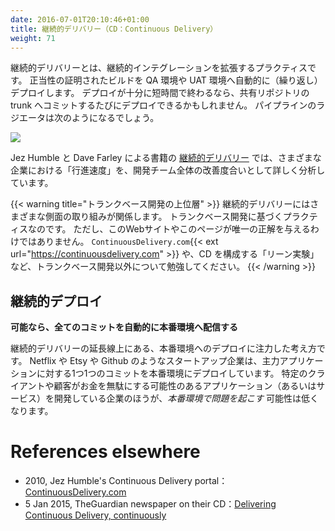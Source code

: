 ```yaml
---
date: 2016-07-01T20:10:46+01:00
title: 継続的デリバリー（CD：Continuous Delivery）
weight: 71
---
```


<!-- Continuous Delivery is the practice expanding your Continuous Integration (CI) usage to automatically
re-deploy a proven build to a QA or UAT environment. If the bounce time for a deployment is quick enough,
then it could be that you are doing that for every commit that lands in the shared trunk. The Radiator's pipeline view would 
become: -->
継続的デリバリーとは、継続的インテグレーションを拡張するプラクティスです。
正当性の証明されたビルドを QA 環境や UAT 環境へ自動的に（繰り返し）デプロイします。
デプロイが十分に短時間で終わるなら、共有リポジトリの trunk へコミットするたびにデプロイできるかもしれません。
パイプラインのラジエータは次のようになるでしょう。

![](pipelines2.png)

<!-- The [bestselling book of the same name](/publications/index.html#continuous-delivery-july-27-2010) by Jez Humble and Dave Farley,
details the 'marching orders' for many companies, where there is whole dev-team improvement agenda. -->
Jez Humble と Dave Farley による書籍の [継続的デリバリー](/publications/index.html#continuous-delivery-july-27-2010) では、さまざまな企業における「行進速度」を、開発チーム全体の改善度合いとして詳しく分析しています。

<!-- {{< warning title="A Layer above Trunk-Based Development" >}}
Continuous Delivery is a broad multifaceted subject, that sits on top of Trunk-Based Development as a practice. This
website and this page, in particular, is not going to give it justice. Head on over to 
`ContinuousDelivery.com`{{< ext url="https://continuousdelivery.com" >}} and understand too that "lean experiments" are the part 
of CD and not so much the concern of Trunk-Based Development.
{{< /warning >}} -->
{{< warning title="トランクベース開発の上位層" >}}
継続的デリバリーにはさまざまな側面の取り組みが関係します。
トランクベース開発に基づくプラクティスなのです。
ただし、このWebサイトやこのページが唯一の正解を与えるわけではありません。
`ContinuousDelivery.com`{{< ext url="https://continuousdelivery.com" >}} や、CD を構成する「リーン実験」など、トランクベース開発以外について勉強してください。
{{< /warning >}}

## 継続的デプロイ

<!-- **An automatic push all the way into production; Maybe every commit** -->
**可能なら、全てのコミットを自動的に本番環境へ配信する**

<!-- This is an extension of 'Continuous Delivery', but the deployment is to production. Certain types of startups like
Netflix, Etsy and GitHub deploy their major application to production with each commit. Companies that have 
applications/services where  clients/customers could lose money are much less likely to *firehose into production*. -->
継続的デリバリーの延長線上にある、本番環境へのデプロイに注力した考え方です。
Netflix や Etsy や Github のようなスタートアップ企業は、主力アプリケーションに対する1つ1つのコミットを本番環境にデプロイしています。
特定のクライアントや顧客がお金を無駄にする可能性のあるアプリケーション（あるいはサービス）を開発している企業のほうが、*本番環境で問題を起こす* 可能性は低くなります。

# References elsewhere

<!-- <a id="showHideRefs" href="javascript:toggleRefs();">show references</a>

<div>
    <table style="border: 0; box-shadow: none">
        <tr>
            <td style="padding: 2px" valign="top">2010, Jez Humble's Continuous Delivery portal</td>
        </tr>
        <tr>
            <td style="border-top: 0px; padding: 2px" valign="top"><a href="https://continuousdelivery.com/">ContinuousDelivery.com</a></td>
        </tr>
    </table>
    <table style="border: 0; box-shadow: none">
        <tr>
            <td style="padding: 2px" valign="top">5 Jan 2015, TheGuardian newspaper on their CD</td>
        </tr>
        <tr>
            <td style="border-top: 0px; padding: 2px" valign="top"><a href="https://www.theguardian.com/info/developer-blog/2015/jan/05/delivering-continuous-delivery-continuously">Delivering Continuous Delivery, continuously</a></td>
        </tr>
    </table>
</div> -->

- 2010, Jez Humble's Continuous Delivery portal：[ContinuousDelivery.com](https://continuousdelivery.com/)
- 5 Jan 2015, TheGuardian newspaper on their CD：[Delivering Continuous Delivery, continuously](https://www.theguardian.com/info/developer-blog/2015/jan/05/delivering-continuous-delivery-continuously)
